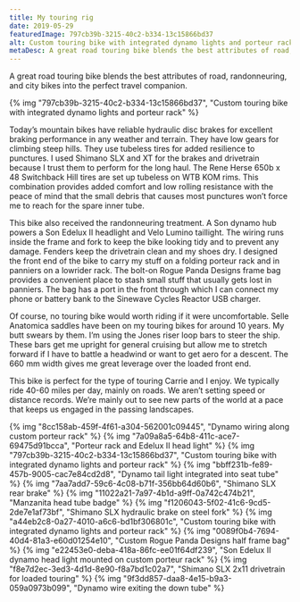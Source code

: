```yaml
---
title: My touring rig
date: 2019-05-29
featuredImage: 797cb39b-3215-40c2-b334-13c15866bd37
alt: Custom touring bike with integrated dynamo lights and porteur rack
metaDesc: A great road touring bike blends the best attributes of road, randonneuring, and city bikes into the perfect travel companion.
---
```

A great road touring bike blends the best attributes of road, randonneuring, and city bikes into the perfect travel companion.

{% img "797cb39b-3215-40c2-b334-13c15866bd37", "Custom touring bike with integrated dynamo lights and porteur rack" %}

Today’s mountain bikes have reliable hydraulic disc brakes for excellent braking performance in any weather and terrain. They have low gears for climbing steep hills. They use tubeless tires for added resilience to punctures. I used Shimano SLX and XT for the brakes and drivetrain because I trust them to perform for the long haul. The Rene Herse 650b x 48 Switchback Hill tires are set up tubeless on WTB KOM rims. This combination provides added comfort and low rolling resistance with the peace of mind that the small debris that causes most punctures won’t force me to reach for the spare inner tube.

This bike also received the randonneuring treatment. A Son dynamo hub powers a Son Edelux II headlight and Velo Lumino taillight. The wiring runs inside the frame and fork to keep the bike looking tidy and to prevent any damage. Fenders keep the drivetrain clean and my shoes dry. I designed the front end of the bike to carry my stuff on a folding porteur rack and in panniers on a lowrider rack. The bolt-on Rogue Panda Designs frame bag provides a convenient place to stash small stuff that usually gets lost in panniers. The bag has a port in the front through which I can connect my phone or battery bank to the Sinewave Cycles Reactor USB charger.

Of course, no touring bike would worth riding if it were uncomfortable. Selle Anatomica saddles have been on my touring bikes for around 10 years. My butt swears by them. I’m using the Jones riser loop bars to steer the ship. These bars get me upright for general cruising but allow me to stretch forward if I have to battle a headwind or want to get aero for a descent. The 660 mm width gives me great leverage over the loaded front end.

This bike is perfect for the type of touring Carrie and I enjoy. We typically ride 40-60 miles per day, mainly on roads. We aren’t setting speed or distance records. We’re mainly out to see new parts of the world at a pace that keeps us engaged in the passing landscapes.

{% img "8cc158ab-459f-4f61-a304-562001c09445", "Dynamo wiring along custom porteur rack" %}
{% img "7a09a8a5-64b8-411c-ace7-69475d91bcca", "Porteur rack and Edelux II head light" %}
{% img "797cb39b-3215-40c2-b334-13c15866bd37", "Custom touring bike with integrated dynamo lights and porteur rack" %}
{% img "bbff231b-fe89-457b-9005-cac7e84cd2d8", "Dynamo tail light integrated into seat tube" %}
{% img "7aa7add7-59c6-4c08-b71f-356bb64d60b6", "Shimano SLX rear brake" %}
{% img "11022a21-7a97-4b1d-a9ff-0a742c474b21", "Manzanita head tube badge" %}
{% img "f1206043-5f02-41c6-9cd5-2de7e1af73bf", "Shimano SLX hydraulic brake on steel fork" %}
{% img "a44eb2c8-0a27-4010-a6c6-bd1bf306801c", "Custom touring bike with integrated dynamo lights and porteur rack" %}
{% img "0089f0b4-7694-40d4-81a3-e60d01254e10", "Custom Rogue Panda Designs half frame bag" %}
{% img "e22453e0-deba-418a-86fc-ee01f64df239", "Son Edelux II dynamo head light mounted on custom porteur rack" %}
{% img "f8e7d2ec-3ed3-4d1d-8e90-f8a7bd1c02a7", "Shimano SLX 2x11 drivetrain for loaded touring" %}
{% img "9f3dd857-daa8-4e15-b9a3-059a0973b099", "Dynamo wire exiting the down tube" %}


